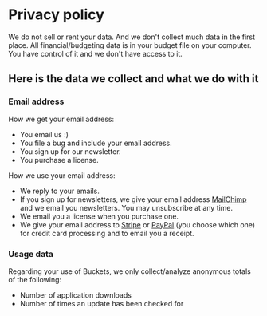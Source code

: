 # Privacy policy #

We do not sell or rent your data.  And we don't collect much data in the first place.  All financial/budgeting data is in your budget file on your computer.  You have control of it and we don't have access to it.

## Here is the data we collect and what we do with it ##

### Email address ###

How we get your email address:

- You email us :)
- You file a bug and include your email address.
- You sign up for our newsletter.
- You purchase a license.

How we use your email address:

- We reply to your emails.
- If you sign up for newsletters, we give your email address [MailChimp](https://mailchimp.com/) and we email you newsletters. You may unsubscribe at any time.
- We email you a license when you purchase one.
- We give your email address to [Stripe](https://www.stripe.com) or [PayPal](https://www.paypal.com/) (you choose which one) for credit card processing and to email you a receipt.

### Usage data ###

Regarding your use of Buckets, we only collect/analyze anonymous totals of the following:

- Number of application downloads
- Number of times an update has been checked for
